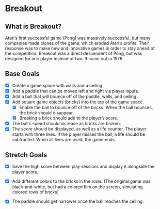# Breakout

## What is Breakout?

Atari’s first successful game (Pong) was massively successful, but many companies made clones of the game, which eroded Atari’s profits. Their response was to make new and innovative games in order to stay ahead of the competition. Breakout was a direct descendent of Pong, but was designed for one player instead of two. It came out in 1976.

## Base Goals

- [x] Create a game space with walls and a ceiling.
- [x] Add a paddle that can be moved left and right via player inputs.
- [x] Add a ball that will bounce off of the paddle, walls, and ceiling.
- [x] Add square game objects (bricks) into the top of the game space.
  - [x] Enable the ball to bounce off of the bricks. When the ball bounces, the brick should disappear.
  - [x] Breaking a brick should add to the player’s score.
- [x] The ball’s speed should increase as bricks are broken.
- [x] The score should be displayed, as well as a life counter. The player starts with three lives. If the player misses the ball, a life should be subtracted. When all lives are used, the game ends.

## Stretch Goals

- [x] Save the high score between play sessions and display it alongside the player score.
- [x] Add different colors to the bricks in the rows. (The original game was black-and-white, but had a colored film on the screen, simulating colored rows of bricks)
- [x] The paddle should get narrower once the ball reaches the ceiling.

